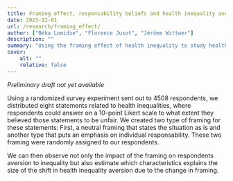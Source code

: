 ```yaml
--- 
title: Framing effect, responsability beliefs and health inequality aversion
date: 2023-12-01
url: /research/framing_effect/
author: ["Béka Lomidze", "Florence Jusot", "Jérôme Wittwer"]
description: "" 
summary: "Using the framing effect of health inequality to study health inequality aversion"
cover:
    alt: ""
    relative: false
---
```


*Preliminary draft not yet available*
    
Using a randomized survey experiment sent out to 4508 respondents, we distributed eight statements related to health inequalities, where respondents could answer on a 10-point Likert scale to what extent they believed those statements to be unfair. We created two type of framing for these statements: First, a neutral framing that states the situation as is and another type that puts an emphasis on individual responsability. These two framing were randomly assigned to our respondents.

We can then observe not only the impact of the framing on respondents aversion to inequality but also estimate which characteristics explains the size of the shift in health inequality aversion due to the change in framing.
